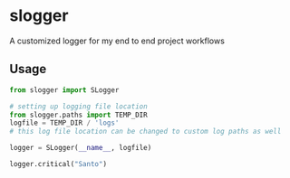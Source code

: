 # slogger
A customized logger for my end to end project workflows

## Usage
```python
from slogger import SLogger

# setting up logging file location
from slogger.paths import TEMP_DIR
logfile = TEMP_DIR / 'logs'
# this log file location can be changed to custom log paths as well

logger = SLogger(__name__, logfile)

logger.critical("Santo")
```
